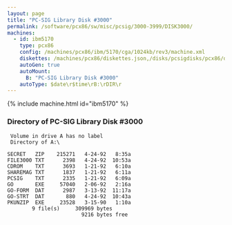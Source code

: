 ```yaml
---
layout: page
title: "PC-SIG Library Disk #3000"
permalink: /software/pcx86/sw/misc/pcsig/3000-3999/DISK3000/
machines:
  - id: ibm5170
    type: pcx86
    config: /machines/pcx86/ibm/5170/cga/1024kb/rev3/machine.xml
    diskettes: /machines/pcx86/diskettes.json,/disks/pcsigdisks/pcx86/diskettes.json
    autoGen: true
    autoMount:
      B: "PC-SIG Library Disk #3000"
    autoType: $date\r$time\rB:\rDIR\r
---
```


{% include machine.html id="ibm5170" %}

### Directory of PC-SIG Library Disk #3000

     Volume in drive A has no label
     Directory of A:\

    SECRET   ZIP    215271   4-24-92   8:35a
    FILE3000 TXT      2398   4-24-92  10:53a
    CDROM    TXT      3693   1-21-92   6:10a
    SHAREMAG TXT      1837   1-21-92   6:11a
    PCSIG    TXT      2335   1-21-92   6:09a
    GO       EXE     57040   2-06-92   2:16a
    GO-FORM  DAT      2987   3-13-92  11:17a
    GO-STRT  DAT       880   4-24-92  10:43a
    PKUNZIP  EXE     23528   3-15-90   1:10a
            9 file(s)     309969 bytes
                            9216 bytes free
